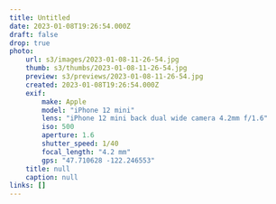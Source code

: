 ```yaml
---
title: Untitled
date: 2023-01-08T19:26:54.000Z
draft: false
drop: true
photo:
    url: s3/images/2023-01-08-11-26-54.jpg
    thumb: s3/thumbs/2023-01-08-11-26-54.jpg
    preview: s3/previews/2023-01-08-11-26-54.jpg
    created: 2023-01-08T19:26:54.000Z
    exif:
        make: Apple
        model: "iPhone 12 mini"
        lens: "iPhone 12 mini back dual wide camera 4.2mm f/1.6"
        iso: 500
        aperture: 1.6
        shutter_speed: 1/40
        focal_length: "4.2 mm"
        gps: "47.710628 -122.246553"
    title: null
    caption: null
links: []
---
```

